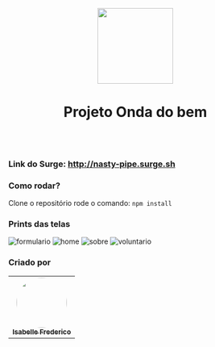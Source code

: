 <p align='center'><img src='https://user-images.githubusercontent.com/77753437/122626038-89208a80-d07e-11eb-87ea-5638fdb0b767.png' width="150" /></p>
<h1 align='center'>Projeto Onda do bem</h1>

<br /><br />

### Link do Surge:  http://nasty-pipe.surge.sh

### Como rodar?
  Clone o repositório 
  rode o comando: ``npm install``

### Prints das telas
![formulario](https://user-images.githubusercontent.com/77753437/122626579-c5091f00-d081-11eb-907d-687adceffc16.png)
![home](https://user-images.githubusercontent.com/77753437/122626581-c63a4c00-d081-11eb-9ba0-47df7184391f.png)
![sobre](https://user-images.githubusercontent.com/77753437/122626582-c76b7900-d081-11eb-886a-2cb531818093.png)
![voluntario](https://user-images.githubusercontent.com/77753437/122626583-c8040f80-d081-11eb-9643-1cc4fe5f7d78.png)


### Criado por
<table>
  <tr style="border: none;">
    <td align="center"><a href="https://github.com/IsabelleFrederico"><img style="border-radius: 50%;" src="https://avatars.githubusercontent.com/u/77753437?v=4" width="100px;" alt=""/><br /><sub><b>Isabelle Frederico</b></sub></a><br />
  </tr>
</table>


